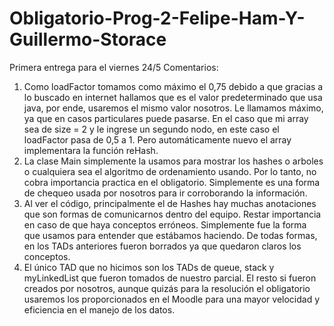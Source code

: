 # Obligatorio-Prog-2-Felipe-Ham-Y-Guillermo-Storace
Primera entrega para el viernes 24/5
Comentarios:
1)	Como loadFactor tomamos como máximo el 0,75 debido a que gracias a lo buscado en internet hallamos que es el valor predeterminado que usa java, por ende, usaremos el mismo valor nosotros. Le llamamos máximo, ya que en casos particulares puede pasarse. En el caso que mi array sea de size = 2 y le ingrese un segundo nodo, en este caso el loadFactor pasa de 0,5 a 1. Pero automáticamente nuevo el array implementara la función reHash.
2)	La clase Main simplemente la usamos para mostrar los hashes o arboles o cualquiera sea el algoritmo de ordenamiento usando. Por lo tanto, no cobra importancia practica en el obligatorio. Simplemente es una forma de chequeo usada por nosotros para ir corroborando la información.
3)	Al ver el código, principalmente el de Hashes hay muchas anotaciones que son formas de comunicarnos dentro del equipo. Restar importancia en caso de que haya conceptos erróneos. Simplemente fue la forma que usamos para entender que estábamos haciendo. De todas formas, en los TADs anteriores fueron borrados ya que quedaron claros los conceptos.
4)	El único TAD que no hicimos son los TADs de queue, stack y myLinkedList que fueron tomados de nuestro parcial. El resto si fueron creados por nosotros, aunque quizás para la resolución el obligatorio usaremos los proporcionados en el Moodle para una mayor velocidad y eficiencia en el manejo de los datos.
